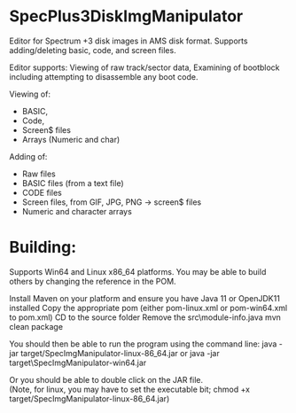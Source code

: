 # SpecPlus3DiskImgManipulator
Editor for Spectrum +3 disk images in AMS disk format.
Supports adding/deleting basic, code, and screen files. 

Editor supports:
Viewing of raw track/sector data,
Examining of bootblock including attempting to disassemble any boot code. 

Viewing of:
  * BASIC, 
  * Code, 
  * Screen$ files
  * Arrays (Numeric and char)
 
Adding of: 
  * Raw files
  * BASIC files (from a text file)
  * CODE files
  * Screen files, from GIF, JPG, PNG -> screen$ files
  * Numeric and character arrays

# Building: 
Supports Win64 and Linux x86_64 platforms. You may be able to build others by changing the reference in the POM. 

Install Maven on your platform and ensure you have Java 11 or OpenJDK11 installed
Copy the appropriate pom (either pom-linux.xml or pom-win64.xml to pom.xml)
CD to the source folder
Remove the src\module-info.java
mvn clean package

You should then be able to run the program using the command line:
java -jar target/SpecImgManipulator-linux-86_64.jar
or 
java -jar target\SpecImgManipulator-win64.jar

Or you should be able to double click on the JAR file.  
(Note, for linux, you may have to set the executable bit; chmod +x target/SpecImgManipulator-linux-86_64.jar)
